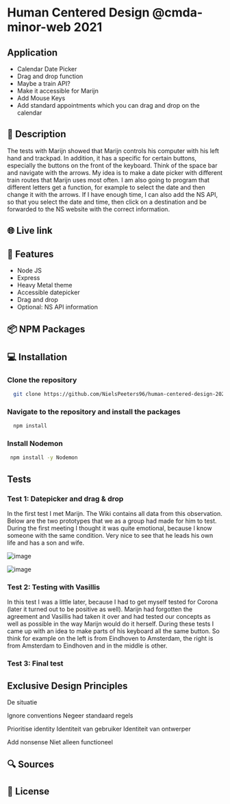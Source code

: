 # Human Centered Design @cmda-minor-web 2021

## Application

- Calendar Date Picker
- Drag and drop function
- Maybe a train API?
- Make it accessible for Marijn
- Add Mouse Keys
- Add standard appointments which you can drag and drop on the calendar

## 🔦 **Description**
The tests with Marijn showed that Marijn controls his computer with his left hand and trackpad. In addition, it has a specific for certain buttons, especially the buttons on the front of the keyboard. Think of the space bar and navigate with the arrows. My idea is to make a date picker with different train routes that Marijn uses most often. I am also going to program that different letters get a function, for example to select the date and then change it with the arrows. If I have enough time, I can also add the NS API, so that you select the date and time, then click on a destination and be forwarded to the NS website with the correct information.

## 🌐 **Live link**

## 🚀 **Features**
- Node JS
- Express
- Heavy Metal theme
- Accessible datepicker
- Drag and drop
- Optional: NS API information

## 📦 **NPM Packages**

## 💻 **Installation**

### Clone the repository

```bash
  git clone https://github.com/NielsPeeters96/human-centered-design-2021.git
```

### Navigate to the repository and install the packages

```bash
  npm install
```

### Install Nodemon

```bash
 npm install -y Nodemon
```

## Tests

### Test 1: Datepicker and drag & drop
In the first test I met Marijn. The Wiki contains all data from this observation. Below are the two prototypes that we as a group had made for him to test. During the first meeting I thought it was quite emotional, because I know someone with the same condition. Very nice to see that he leads his own life and has a son and wife.

![image](https://user-images.githubusercontent.com/78353674/115525636-9217fa00-a28f-11eb-99d8-fe96097f1555.png)

![image](https://user-images.githubusercontent.com/78353674/115526036-ed49ec80-a28f-11eb-9d6c-de23f05a0fdb.png)


### Test 2: Testing with Vasillis
In this test I was a little later, because I had to get myself tested for Corona (later it turned out to be positive as well). Marijn had forgotten the agreement and Vasillis had taken it over and had tested our concepts as well as possible in the way Marijn would do it herself. During these tests I came up with an idea to make parts of his keyboard all the same button. So think for example on the left is from Eindhoven to Amsterdam, the right is from Amsterdam to Eindhoven and in the middle is other.

### Test 3: Final test


## Exclusive Design Principles
De situatie

Ignore conventions
Negeer standaard regels

Prioritise identity
Identiteit van gebruiker
Identiteit van ontwerper

Add nonsense
Niet alleen functioneel

## 🔍 **Sources**

## 🔐 **License**
